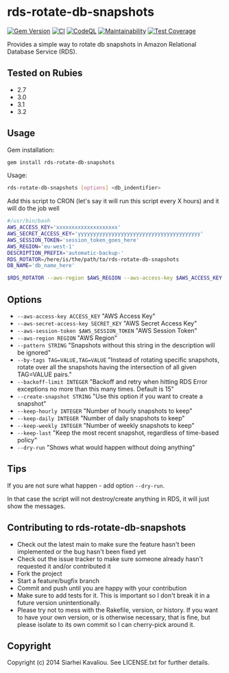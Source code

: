 # rds-rotate-db-snapshots

[<img src="https://badge.fury.io/rb/rds-rotate-db-snapshots.svg" alt="Gem
Version" />](https://badge.fury.io/rb/rds-rotate-db-snapshots) [![CI](https://github.com/serg-kovalev/rds-rotate-db-snapshots/actions/workflows/ci.yml/badge.svg?query=branch%3Amain+event%3Apush)](https://github.com/serg-kovalev/rds-rotate-db-snapshots/actions/workflows/ci.yml?query=branch%3Amain+event%3Apush) [![CodeQL](https://github.com/serg-kovalev/rds-rotate-db-snapshots/actions/workflows/codeql.yml/badge.svg?query=branch%3Amain+event%3Apush)](https://github.com/serg-kovalev/rds-rotate-db-snapshots/actions/workflows/codeql.yml?query=branch%3Amain+event%3Apush)
[![Maintainability](https://api.codeclimate.com/v1/badges/45bfe7dc4f21ac1403cb/maintainability)](https://codeclimate.com/github/serg-kovalev/rds-rotate-db-snapshots/maintainability)
[![Test Coverage](https://api.codeclimate.com/v1/badges/45bfe7dc4f21ac1403cb/test_coverage)](https://codeclimate.com/github/serg-kovalev/rds-rotate-db-snapshots/test_coverage)

Provides a simple way to rotate db snapshots in Amazon Relational Database
Service (RDS).

## Tested on Rubies

- 2.7
- 3.0
- 3.1
- 3.2

## Usage

Gem installation:

```bash
gem install rds-rotate-db-snapshots
```

Usage:

```bash
rds-rotate-db-snapshots [options] <db_indentifier>
```

Add this script to CRON (let's say it will run this script every X hours) and it will do the job well

```bash
#/usr/bin/bash
AWS_ACCESS_KEY='xxxxxxxxxxxxxxxxxxxx'
AWS_SECRET_ACCESS_KEY='yyyyyyyyyyyyyyyyyyyyyyyyyyyyyyyyyyyyyyyy'
AWS_SESSION_TOKEN='session_token_goes_here'
AWS_REGION='eu-west-1'
DESCRIPTION_PREFIX='automatic-backup-'
RDS_ROTATOR=/here/is/the/path/to/rds-rotate-db-snapshots
DB_NAME='db_name_here'

$RDS_ROTATOR --aws-region $AWS_REGION --aws-access-key $AWS_ACCESS_KEY --aws-secret-access-key $AWS_SECRET_ACCESS_KEY --aws-session-token $AWS_SESSION_TOKEN --pattern $DESCRIPTION_PREFIX --keep-hourly 24 --keep-daily 7 --keep-weekly 4 --keep-monthly 1 --keep-yearly 0 --create-snapshot $DESCRIPTION_PREFIX$DB_NAME $DB_NAME
```

## Options

- `--aws-access-key ACCESS_KEY` "AWS Access Key"
- `--aws-secret-access-key SECRET_KEY` "AWS Secret Access Key"
- `--aws-session-token $AWS_SESSION_TOKEN` "AWS Session Token"
- `--aws-region REGION` "AWS Region"
- `--pattern STRING` "Snapshots without this string in the description will be ignored"
- `--by-tags TAG=VALUE,TAG=VALUE` "Instead of rotating specific snapshots, rotate over all the snapshots having the intersection of all given TAG=VALUE pairs."
- `--backoff-limit INTEGER` "Backoff and retry when hitting RDS Error exceptions no more than this many times. Default is 15"
- `--create-snapshot STRING` "Use this option if you want to create a snapshot"
- `--keep-hourly INTEGER` "Number of hourly snapshots to keep"
- `--keep-daily INTEGER` "Number of daily snapshots to keep"
- `--keep-weekly INTEGER` "Number of weekly snapshots to keep"
- `--keep-last` "Keep the most recent snapshot, regardless of time-based policy"
- `--dry-run` "Shows what would happen without doing anything"

## Tips

If you are not sure what happen - add option `--dry-run`.

In that case the script will not destroy/create anything in RDS, it will just
show the messages.

## Contributing to rds-rotate-db-snapshots

- Check out the latest main to make sure the feature hasn't been
  implemented or the bug hasn't been fixed yet
- Check out the issue tracker to make sure someone already hasn't requested
  it and/or contributed it
- Fork the project
- Start a feature/bugfix branch
- Commit and push until you are happy with your contribution
- Make sure to add tests for it. This is important so I don't break it in a
  future version unintentionally.
- Please try not to mess with the Rakefile, version, or history. If you want
  to have your own version, or is otherwise necessary, that is fine, but
  please isolate to its own commit so I can cherry-pick around it.

## Copyright

Copyright (c) 2014 Siarhei Kavaliou. See LICENSE.txt for further details.
